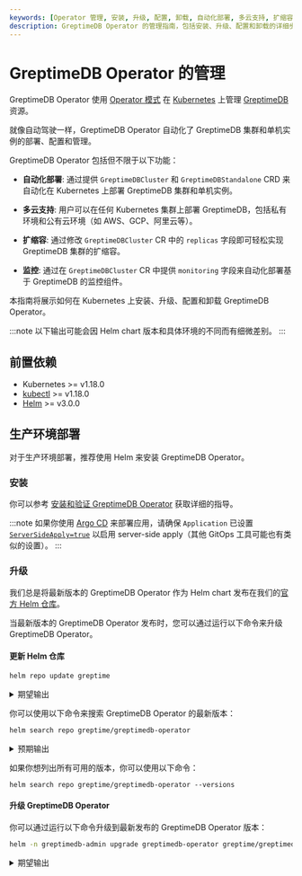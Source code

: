 ```yaml
---
keywords: [Operator 管理, 安装, 升级, 配置, 卸载, 自动化部署, 多云支持, 扩缩容, 监控]
description: GreptimeDB Operator 的管理指南，包括安装、升级、配置和卸载的详细步骤。
---
```


# GreptimeDB Operator 的管理

GreptimeDB Operator 使用 [Operator 模式](https://kubernetes.io/docs/concepts/extend-kubernetes/operator/) 在 [Kubernetes](https://kubernetes.io/) 上管理 [GreptimeDB](https://github.com/GrepTimeTeam/greptimedb) 资源。

就像自动驾驶一样，GreptimeDB Operator 自动化了 GreptimeDB 集群和单机实例的部署、配置和管理。

GreptimeDB Operator 包括但不限于以下功能：

- **自动化部署**: 通过提供 `GreptimeDBCluster` 和 `GreptimeDBStandalone` CRD 来自动化在 Kubernetes 上部署 GreptimeDB 集群和单机实例。

- **多云支持**: 用户可以在任何 Kubernetes 集群上部署 GreptimeDB，包括私有环境和公有云环境（如 AWS、GCP、阿里云等）。

- **扩缩容**: 通过修改 `GreptimeDBCluster` CR 中的 `replicas` 字段即可轻松实现 GreptimeDB 集群的扩缩容。

- **监控**: 通过在 `GreptimeDBCluster` CR 中提供 `monitoring` 字段来自动化部署基于 GreptimeDB 的监控组件。

本指南将展示如何在 Kubernetes 上安装、升级、配置和卸载 GreptimeDB Operator。

:::note
以下输出可能会因 Helm chart 版本和具体环境的不同而有细微差别。
:::

## 前置依赖

- Kubernetes >= v1.18.0
- [kubectl](https://kubernetes.io/docs/tasks/tools/install-kubectl/) >= v1.18.0
- [Helm](https://helm.sh/docs/intro/install/) >= v3.0.0

## 生产环境部署

对于生产环境部署，推荐使用 Helm 来安装 GreptimeDB Operator。

### 安装

你可以参考 [安装和验证 GreptimeDB Operator](/user-guide/deployments-administration/deploy-on-kubernetes/getting-started.md#安装和验证-greptimedb-operator) 获取详细的指导。

:::note
如果你使用 [Argo CD](https://argo-cd.readthedocs.io/en/stable/) 来部署应用，请确保 `Application` 已设置 [`ServerSideApply=true`](https://argo-cd.readthedocs.io/en/latest/user-guide/sync-options/#server-side-apply) 以启用 server-side apply（其他 GitOps 工具可能也有类似的设置）。
:::

### 升级

我们总是将最新版本的 GreptimeDB Operator 作为 Helm chart 发布在我们的[官方 Helm 仓库](https://github.com/GreptimeTeam/helm-charts/tree/main)。

当最新版本的 GreptimeDB Operator 发布时，您可以通过运行以下命令来升级 GreptimeDB Operator。

#### 更新 Helm 仓库

```bash
helm repo update greptime
```

<details>
<summary>期望输出</summary>
```bash
Hang tight while we grab the latest from your chart repositories...
...Successfully got an update from the "greptime" chart repository
Update Complete. ⎈Happy Helming!⎈
```
</details>

你可以使用以下命令来搜索 GreptimeDB Operator 的最新版本：

```bash
helm search repo greptime/greptimedb-operator
```

<details>
<summary>预期输出</summary>
```bash
NAME                        	CHART VERSION	APP VERSION  	DESCRIPTION
greptime/greptimedb-operator	0.2.9        	0.1.3-alpha.1	The greptimedb-operator Helm chart for Kubernetes.
```
</details>

如果你想列出所有可用的版本，你可以使用以下命令：

```
helm search repo greptime/greptimedb-operator --versions
```

#### 升级 GreptimeDB Operator

你可以通过运行以下命令升级到最新发布的 GreptimeDB Operator 版本：

```bash
helm -n greptimedb-admin upgrade greptimedb-operator greptime/greptimedb-operator
```

<details>
<summary>期望输出</summary>
```bash
Release "greptimedb-operator" has been upgraded. Happy Helming!
NAME: greptimedb-operator
LAST DEPLOYED: Mon Oct 28 19:30:52 2024
NAMESPACE: greptimedb-admin
STATUS: deployed
REVISION: 2
TEST SUITE: None
NOTES:
***********************************************************************
 Welcome to use greptimedb-operator
 Chart version: 0.2.9
 GreptimeDB Operator version: 0.1.3-alpha.1
***********************************************************************

Installed components:
* greptimedb-operator

The greptimedb-operator is starting, use `kubectl get deployments greptimedb-operator -n greptimedb-admin` to check its status.
```
</details>

如果你想升级到特定版本，你可以使用以下命令：

```bash
helm -n greptimedb-admin upgrade greptimedb-operator greptime/greptimedb-operator --version <version>
```

升级完成后，你可以使用以下命令来验证安装：

```bash
helm list -n greptimedb-admin
```

<details>
<summary>期望输出</summary>
```bash
NAME                    NAMESPACE               REVISION        UPDATED                                 STATUS          CHART                           APP VERSION  
greptimedb-operator     greptimedb-admin        1               2024-10-30 17:46:45.570975 +0800 CST    deployed        greptimedb-operator-0.2.9       0.1.3-alpha.1
```
</details>

### CRDs

这里将有两种类型的 CRD 与 GreptimeDB Operator 一起安装：`GreptimeDBCluster` 和 `GreptimeDBStandalone`。

你可以使用以下命令来验证安装：

```bash
kubectl get crd | grep greptime
```

<details>
  <summary>期望输出</summary>
```bash
greptimedbclusters.greptime.io      2024-10-28T08:46:27Z
greptimedbstandalones.greptime.io   2024-10-28T08:46:27Z
```
</details>

默认情况下，GreptimeDB Operator chart 将管理 CRDs 的安装和升级，用户不需要手动管理它们。如果你想了解这两类 CRD 的具体定义，可参考 GreptimeDB Operator 的 [API 文档](https://github.com/GreptimeTeam/greptimedb-operator/blob/main/docs/api-references/docs.md)。

### 配置

GreptimeDB Operator chart 提供了一组配置选项，允许您自行配置，您可以参考 [GreptimeDB Operator Helm Chart](https://github.com/GreptimeTeam/helm-charts/blob/main/charts/greptimedb-operator/README.md) 来获取更多详细信息。

你可以创建一个 `values.yaml` 来配置 GreptimeDB Operator chart (完整的 `values.yaml` 配置可以参考 [chart](https://github.com/GreptimeTeam/helm-charts/blob/main/charts/greptimedb-operator/values.yaml))，例如：

```yaml
image:
  # -- The image registry
  registry: docker.io
  # -- The image repository
  repository: greptime/greptimedb-operator
  # -- The image pull policy for the controller
  imagePullPolicy: IfNotPresent
  # -- The image tag
  tag: latest
  # -- The image pull secrets
  pullSecrets: []

replicas: 1

resources:
  limits:
    cpu: 200m
    memory: 256Mi
  requests:
    cpu: 100m
    memory: 128Mi
```

:::note
中国大陆用户如有网络访问问题，可将上文中的 `image.registry` 配置为阿里云镜像仓库地址 `greptime-registry.cn-hangzhou.cr.aliyuncs.com`。
:::

你可以使用以下命令来安装带有自定义配置的 GreptimeDB Operator：

```bash
helm -n greptimedb-admin install greptimedb-operator greptime/greptimedb-operator -f values.yaml
```

如果你想使用自定义配置升级 GreptimeDB Operator，你可以使用以下命令：

```bash
helm -n greptimedb-admin upgrade greptimedb-operator greptime/greptimedb-operator -f values.yaml
```

你可以使用以下一条同样的命令来安装或升级带有自定义配置的 GreptimeDB Operator：

```bash
helm -n greptimedb-admin upgrade --install greptimedb-operator greptime/greptimedb-operator -f values.yaml
```

### 卸载

你可以使用 `helm` 命令来卸载 GreptimeDB Operator：

```bash
helm -n greptimedb-admin uninstall greptimedb-operator
```

默认情况下，卸载 GreptimeDB Operator 时不会删除 CRDs。

:::danger
如果你确实想要删除 CRDs，你可以使用以下命令：

```bash
kubectl delete crd greptimedbclusters.greptime.io greptimedbstandalones.greptime.io
```

删除 CRDs 后，相关资源将被删除。
:::

